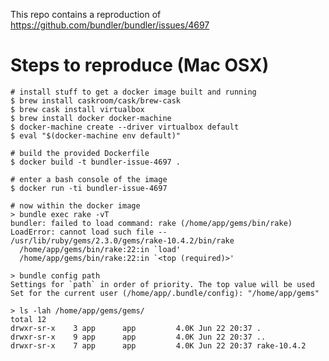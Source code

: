 This repo contains a reproduction of https://github.com/bundler/bundler/issues/4697

# Steps to reproduce (Mac OSX)

    # install stuff to get a docker image built and running
    $ brew install caskroom/cask/brew-cask
    $ brew cask install virtualbox
    $ brew install docker docker-machine
    $ docker-machine create --driver virtualbox default
    $ eval "$(docker-machine env default)"
    
    # build the provided Dockerfile
    $ docker build -t bundler-issue-4697 .
    
    # enter a bash console of the image
    $ docker run -ti bundler-issue-4697
    
    # now within the docker image
    > bundle exec rake -vT
    bundler: failed to load command: rake (/home/app/gems/bin/rake)
    LoadError: cannot load such file -- /usr/lib/ruby/gems/2.3.0/gems/rake-10.4.2/bin/rake
      /home/app/gems/bin/rake:22:in `load'
      /home/app/gems/bin/rake:22:in `<top (required)>'
    
    > bundle config path
    Settings for `path` in order of priority. The top value will be used
    Set for the current user (/home/app/.bundle/config): "/home/app/gems"
    
    > ls -lah /home/app/gems/gems/
    total 12
    drwxr-sr-x    3 app      app         4.0K Jun 22 20:37 .
    drwxr-sr-x    9 app      app         4.0K Jun 22 20:37 ..
    drwxr-sr-x    7 app      app         4.0K Jun 22 20:37 rake-10.4.2

